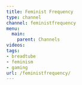 ```yaml
---
title: Feminist Frequency
type: channel
channel: feministfrequency
menu:
  main:
    parent: Channels
videos:
tags:
- breadtube
- feminism
- gaming
url: /feministfrequency/
---
```

